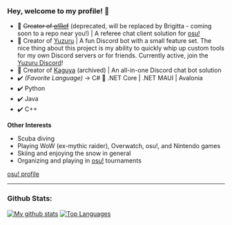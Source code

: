 ### Hey, welcome to my profile! 👋

- 🔭 ~~Creator of [o!Ref](https://github.com/hburn7/osuRefMaui)~~ (deprecated, will be replaced by Brigitta - coming soon to a repo near you!) | A referee chat client solution for [osu!](https://osu.ppy.sh/)
- 🔭 Creator of [Yuzuru](https://github.com/hburn7/Yuzuru) | A fun Discord bot with a small feature set. The nice thing about this project is my ability to quickly whip up custom tools for my own Discord servers or for friends. Currently active, join the [Yuzuru Discord](https://discord.gg/GkFR4xGKMM)!
- 🔭 Creator of [Kaguya](https://github.com/kaguyabot/Kaguya) (archived) | An all-in-one Discord chat bot solution
- ✔️ *(Favorite Language)* -> C# 🤝 .NET Core | .NET MAUI | Avalonia
- ✔️ Python
- ✔️ Java
- ✔️ C++

**Other Interests**
- Scuba diving
- Playing WoW (ex-mythic raider), Overwatch, osu!, and Nintendo games
- Skiing and enjoying the snow in general
- Organizing and playing in [osu!](https://osu.ppy.sh/) tournaments

[osu! profile](https://osu.ppy.sh/users/8191845)

---
### Github Stats:
[![My github stats](https://github-readme-stats.vercel.app/api?username=hburn7&count_private=true&show_icons=true&theme=radical)](https://github.com/anuraghazra/github-readme-stats)
[![Top Languages](https://github-readme-stats.vercel.app/api/top-langs/?username=hburn7&theme=radical)](https://github.com/anuraghazra/github-readme-stats)
